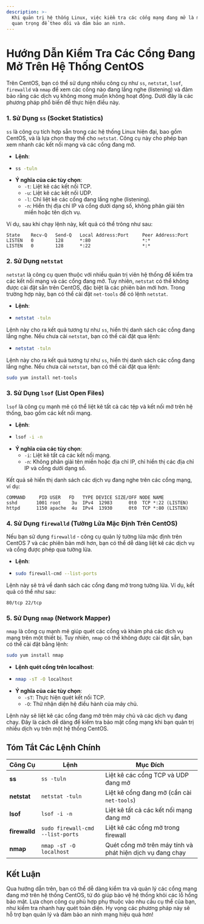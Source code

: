 ```yaml
---
description: >-
  Khi quản trị hệ thống Linux, việc kiểm tra các cổng mạng đang mở là một tác vụ
  quan trọng để theo dõi và đảm bảo an ninh.
---
```


# Hướng Dẫn Kiểm Tra Các Cổng Đang Mở Trên Hệ Thống CentOS

Trên CentOS, bạn có thể sử dụng nhiều công cụ như `ss`, `netstat`, `lsof`, `firewalld` và `nmap` để xem các cổng nào đang lắng nghe (listening) và đảm bảo rằng các dịch vụ không mong muốn không hoạt động. Dưới đây là các phương pháp phổ biến để thực hiện điều này.

### **1. Sử Dụng `ss` (Socket Statistics)**

`ss` là công cụ tích hợp sẵn trong các hệ thống Linux hiện đại, bao gồm CentOS, và là lựa chọn thay thế cho `netstat`. Công cụ này cho phép bạn xem nhanh các kết nối mạng và các cổng đang mở.

* **Lệnh**:
* ```bash
  ss -tuln
  ```
* **Ý nghĩa của các tùy chọn**:
  * `-t`: Liệt kê các kết nối TCP.
  * `-u`: Liệt kê các kết nối UDP.
  * `-l`: Chỉ liệt kê các cổng đang lắng nghe (listening).
  * `-n`: Hiển thị địa chỉ IP và cổng dưới dạng số, không phân giải tên miền hoặc tên dịch vụ.

Ví dụ, sau khi chạy lệnh này, kết quả có thể trông như sau:

```plaintext
State    Recv-Q   Send-Q   Local Address:Port     Peer Address:Port
LISTEN   0        128      *:80                   *:*
LISTEN   0        128      *:22                   *:*
```

### **2. Sử Dụng `netstat`**

`netstat` là công cụ quen thuộc với nhiều quản trị viên hệ thống để kiểm tra các kết nối mạng và các cổng đang mở. Tuy nhiên, `netstat` có thể không được cài đặt sẵn trên CentOS, đặc biệt là các phiên bản mới hơn. Trong trường hợp này, bạn có thể cài đặt `net-tools` để có lệnh `netstat`.

* **Lệnh**:
* ```bash
  netstat -tuln
  ```

Lệnh này cho ra kết quả tương tự như `ss`, hiển thị danh sách các cổng đang lắng nghe. Nếu chưa cài `netstat`, bạn có thể cài đặt qua lệnh:

* ```bash
  netstat -tuln
  ```

Lệnh này cho ra kết quả tương tự như `ss`, hiển thị danh sách các cổng đang lắng nghe. Nếu chưa cài `netstat`, bạn có thể cài đặt qua lệnh:

```bash
sudo yum install net-tools
```

### **3. Sử Dụng `lsof` (List Open Files)**

`lsof` là công cụ mạnh mẽ có thể liệt kê tất cả các tệp và kết nối mở trên hệ thống, bao gồm các kết nối mạng.

* **Lệnh**:
* ```bash
  lsof -i -n
  ```
* **Ý nghĩa của các tùy chọn**:
  * `-i`: Liệt kê tất cả các kết nối mạng.
  * `-n`: Không phân giải tên miền hoặc địa chỉ IP, chỉ hiển thị các địa chỉ IP và cổng dưới dạng số.

Kết quả sẽ hiển thị danh sách các dịch vụ đang nghe trên các cổng mạng, ví dụ:

```plaintext
COMMAND     PID USER   FD   TYPE DEVICE SIZE/OFF NODE NAME
sshd       1001 root    3u  IPv4  12983      0t0  TCP *:22 (LISTEN)
httpd      1150 apache  4u  IPv4  13930      0t0  TCP *:80 (LISTEN)
```

### **4. Sử Dụng `firewalld` (Tường Lửa Mặc Định Trên CentOS)**

Nếu bạn sử dụng `firewalld` - công cụ quản lý tường lửa mặc định trên CentOS 7 và các phiên bản mới hơn, bạn có thể dễ dàng liệt kê các dịch vụ và cổng được phép qua tường lửa.

* **Lệnh**:
* ```bash
  sudo firewall-cmd --list-ports
  ```

Lệnh này sẽ trả về danh sách các cổng đang mở trong tường lửa. Ví dụ, kết quả có thể như sau:

```plaintext
80/tcp 22/tcp
```

### **5. Sử Dụng `nmap` (Network Mapper)**

`nmap` là công cụ mạnh mẽ giúp quét các cổng và khám phá các dịch vụ mạng trên một thiết bị. Tuy nhiên, `nmap` có thể không được cài đặt sẵn, bạn có thể cài đặt bằng lệnh:

```bash
sudo yum install nmap
```

* **Lệnh quét cổng trên localhost**:
* ```bash
  nmap -sT -O localhost
  ```
* **Ý nghĩa của các tùy chọn**:
  * `-sT`: Thực hiện quét kết nối TCP.
  * `-O`: Thử nhận diện hệ điều hành của máy chủ.

Lệnh này sẽ liệt kê các cổng đang mở trên máy chủ và các dịch vụ đang chạy. Đây là cách dễ dàng để kiểm tra bảo mật cổng mạng khi bạn quản trị nhiều dịch vụ trên một hệ thống CentOS.

## Tóm Tắt Các Lệnh Chính

| Công Cụ       | Lệnh                             | Mục Đích                                                  |
| ------------- | -------------------------------- | --------------------------------------------------------- |
| **ss**        | `ss -tuln`                       | Liệt kê các cổng TCP và UDP đang mở                       |
| **netstat**   | `netstat -tuln`                  | Liệt kê cổng đang mở (cần cài `net-tools`)                |
| **lsof**      | `lsof -i -n`                     | Liệt kê tất cả các kết nối mạng đang mở                   |
| **firewalld** | `sudo firewall-cmd --list-ports` | Liệt kê các cổng mở trong firewall                        |
| **nmap**      | `nmap -sT -O localhost`          | Quét cổng mở trên máy tính và phát hiện dịch vụ đang chạy |

## Kết Luận

Qua hướng dẫn trên, bạn có thể dễ dàng kiểm tra và quản lý các cổng mạng đang mở trên hệ thống CentOS, từ đó giúp bảo vệ hệ thống khỏi các lỗ hổng bảo mật. Lựa chọn công cụ phù hợp phụ thuộc vào nhu cầu cụ thể của bạn, như kiểm tra nhanh hay quét toàn diện. Hy vọng các phương pháp này sẽ hỗ trợ bạn quản lý và đảm bảo an ninh mạng hiệu quả hơn!
